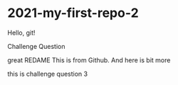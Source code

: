 # 2021-my-first-repo-2
Hello, git!

Challenge Question

great REDAME
This is from Github. And here is bit more

this is challenge question 3
